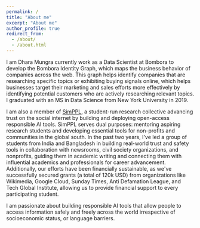 ```yaml
---
permalink: /
title: "About me"
excerpt: "About me"
author_profile: true
redirect_from: 
  - /about/
  - /about.html
---
```



<p>I am Dhara Mungra currently work as a Data Scientist at Bombora to develop the Bombora Identity Graph, which maps the business behavior of companies across the web. This graph helps identify companies that are researching specific topics or exhibiting buying signals online, which helps businesses target their marketing and sales efforts more effectively by identifying potential customers who are actively researching relevant topics. I graduated with an MS in Data Science from New York University in 2019.</p>

<p>I am also a member of <a href = "https://simppl.org/">SimPPL</a>, a student-run research collective advancing trust on the social internet by building and deploying open-access responsible AI tools. SimPPL serves dual purposes: mentoring aspiring research students and developing essential tools for non-profits and communities in the global south. In the past two years, I've led a group of students from India and Bangladesh in building real-world trust and safety tools in collaboration with newsrooms, civil society organizations, and nonprofits, guiding them in academic writing and connecting them with influential academics and professionals for career advancement. Additionally, our efforts have been financially sustainable, as we've successfully secured grants (a total of 120k USD) from organizations like Wikimedia, Google Cloud, Sunday Times, Anti Defamation League, and Tech Global Institute, allowing us to provide financial support to every participating student.</p>

<p>I am passionate about building responsible AI tools that allow people to access information safely and freely across the world irrespective of socioeconomic status, or language barriers.</p>





